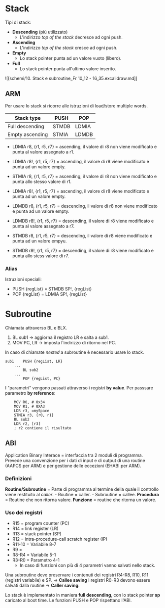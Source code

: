 # Stack
Tipi di stack:
- **Descending** (più utilizzato)
	- L'indirizzo *top of the stack* decresce ad ogni push.
- **Ascending**
	- L'indirizzo *top of the stack* cresce ad ogni push.
- **Empty**
	- Lo stack pointer punta ad un valore vuoto (libero).
- **Full**
	- Lo stack pointer punta all'ultimo valore inserito.

![[schemi/10. Stack e subroutine_Fr 10_12 - 16_35.excalidraw.md]]

## ARM
Per usare lo stack si ricorre alle istruzioni di load/store multiple words.

| Stack type      | PUSH  | POP   |
| --------------- | ----- | ----- |
| Full descending | STMDB | LDMIA |
| Empty ascending | STMIA | LDMDB | 

- LDMIA r8, {r1, r5, r7} = ascending, il valore di r8 non viene modificato e punta al valore assegnato a r1.
- LDMIA r8!, {r1, r5, r7} = ascending, il valore di r8 viene modificato e punta ad un valore empty.
- STMIA r8, {r1, r5, r7} = ascending, il valore di r8 non viene modificato e punta allo stesso valore di r1.
- LDMIA r8!, {r1, r5, r7} = ascending, il valore di r8 viene modificato e punta ad un valore empty.

- LDMDB r8, {r1, r5, r7} = descending, il valore di r8 non viene modificato e punta ad un valore empty.
- LDMDB r8!, {r1, r5, r7} = descending, il valore di r8 viene modificato e punta al valore assegnato a r7.
- STMDB r8, {r1, r5, r7} = descending, il valore di r8 viene modificato e punta ad un valore empyu.
- STMDB r8!, {r1, r5, r7} = descending, il valore di r8 viene modificato e punta allo stess valore di r7.

### Alias
Istruzioni speciali:
- PUSH {regList} = STMDB SP!, {regList}
- POP {regList} = LDMIA SP!, {regList}

# Subroutine
 Chiamata attraverso BL e BLX.
 1. BL sub1 -> aggiorna il registro LR e salta a sub1.
 2. MOV PC, LR -> imposta l'indirizzo di ritorno nel PC.

In caso di chiamate *nested* a subroutine è necessario usare lo stack.

``` arm
sub1	PUSH {regList, LR}
	...
		BL sub2
	...
		POP {regList, PC}
```

I "parametri" vengono passati attraverso i registri **by value**. Per passsare parametro **by reference**:

``` arm
	MOV R0, # 0x34
	MOV R1, # 0XA3
	LDR r3, =mySpace
	STMIA r3, {r0, r1}
	BL sub2
	LDR r2, [r3]
	; r2 contiene il risultato
```

## ABI
Application Binary Interace = interfaccia tra 2 moduli di programma.
Prevede una convenzione per i dati di input e di output di una routine (AAPCS per ARM) e per gestione delle eccezioni (EHABI per ARM).

### Definizioni
**Routine/Subroutine** = Parte di programma al termine della quale il controllo viene restituito al *caller*.
	- Routine = caller.
	- Subroutine = callee.
**Procedura** = Routine che non ritorna valore.
**Funzione** = routine che ritorna un valore.

### Uso dei registri
- R15 = program counter (PC)
- R14 = link register (LR)
- R13 = stack pointer (SP)
- R12 = intra-procedure-call scratch register (IP)
- R11-10 = Variabile 8-7
- R9 = 
- R8-R4 = Variabile 5-1
- R3-R0 = Parametro 4-1
	- In caso di funzioni con più di 4 parametri vanno salvati nello stack.

Una subroutine deve preservare i contenuti dei registri R4-R8, R10, R11 (registri variabile) e SP. -> **Callee saving**
I registri R0-R3 devono essere salvati dalla routine -> **Caller saving**.

Lo stack è implementato in maniera **full descending**, con lo stack pointer **sp** caricato al boot time.
Le funzioni PUSH e POP rispettano l'ABI.